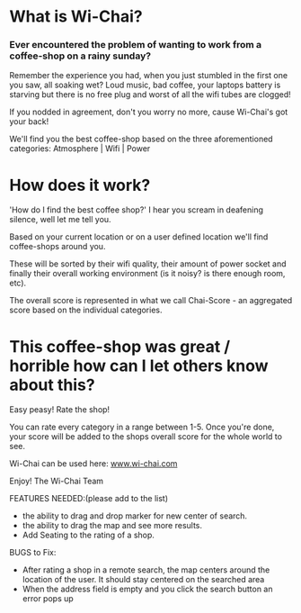 # What is Wi-Chai?

### Ever encountered the problem of wanting to work from a coffee-shop on a rainy sunday?

Remember the experience you had, when you just stumbled in the first one you saw, all soaking wet?
Loud music, bad coffee, your laptops battery is starving but there is no free plug and worst of all the wifi tubes are clogged!

If you nodded in agreement, don't you worry no more,
cause Wi-Chai's got your back!

We'll find you the best coffee-shop based on the three aforementioned categories:
Atmosphere | Wifi | Power 


# How does it work?

'How do I find the best coffee shop?' I hear you scream in deafening silence, well let me tell you.

Based on your current location or on a user defined location we'll find coffee-shops around you.

These will be sorted by their wifi quality, their amount of power socket and finally their overall working environment (is it noisy? is there enough room, etc).

The overall score is represented in what we call Chai-Score - an aggregated score based on the individual categories.


# This coffee-shop was great / horrible how can I let others know about this?

Easy peasy! Rate the shop!

You can rate every category in a range between 1-5.
Once you're done, your score will be added to the shops overall score for the whole world to see.


Wi-Chai can be used here: www.wi-chai.com

Enjoy!
The Wi-Chai Team

FEATURES NEEDED:(please add to the list)
- the ability to drag and drop marker for new center of search. 
- the ability to drag the map and see more results. 
- Add Seating to the rating of a shop.

BUGS to Fix:
- After rating a shop in a remote search, the map centers around the location of the user. It should stay centered on the searched area
- When the address field is empty and you click the search button an error pops up
